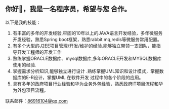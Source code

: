 ## 你好👋，我是一名程序员，希望与您 合作。

以下是我的技能：  
1. 有丰富的多年的开发经验,牢固的10年以上的JAVA语言开发经验，多年微服务开发经验，熟悉Spring boot框架，熟悉rabbit mq,redis等微服务常用配置。
2. 有多个大型的J2EE项目管理/开发/维护的经验.能够独立带领一支团队，能指导开发工程师的开发工作
3. 熟练掌握ORACLE数据库、mysql数据库,多年ORACLE开发和MYSQL数据库使用的经验.
4. 掌握需求分析知识,能够独立进行设计 .熟练掌握UML知识和设计模式，掌握数据库的E-R设计，掌握UML 在软件开发 过程中的各个阶段的应用。
5. 具有多年的政府项目行业经验和华为业务外包经验，熟悉政府IT项目流程和华为外包项目流程。

 联系邮件：86916104@qq.com

